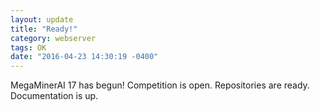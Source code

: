 ```yaml
---
layout: update
title: "Ready!"
category: webserver
tags: OK
date: "2016-04-23 14:30:19 -0400"
---
```


MegaMinerAI 17 has begun! Competition is open. Repositories are ready. Documentation is up.
